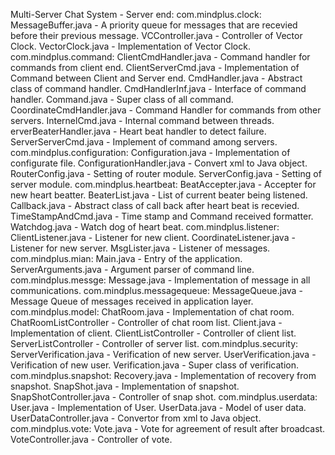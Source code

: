 Multi-Server Chat System - Server end:
	com.mindplus.clock:
		MessageBuffer.java - A priority queue for messages that are recevied before their previous message.
		VCController.java - Controller of Vector Clock.
		VectorClock.java - Implementation of Vector Clock.
	com.mindplus.command:
		ClientCmdHandler.java - Command handler for commands from client end.
		ClientServerCmd.java - Implementation of Command between Client and Server end.
		CmdHandler.java - Abstract class of command handler.
		CmdHandlerInf.java - Interface of command handler.
		Command.java - Super class of all command.
		CoordinateCmdHandler.java - Command Handler for commands from other servers.
		InternelCmd.java - Internal command between threads.
		erverBeaterHandler.java - Heart beat handler to detect failure.
		ServerServerCmd.java - Implement of command among servers.
	com.mindplus.configuration:
		Configuration.java - Implementation of configurate file.
		ConfigurationHandler.java - Convert xml to Java object.
		RouterConfig.java - Setting of router module.
		ServerConfig.java - Setting of server module.
	com.mindplus.heartbeat:
		BeatAccepter.java - Accepter for new heart beatter.
		BeaterList.java - List of current beater being listened.
		Callback.java - Abstract class of call back after heart beat is recevied.
		TimeStampAndCmd.java - Time stamp and Command received formatter.
		Watchdog.java - Watch dog of heart beat.
	com.mindplus.listener:
		ClientListener.java - Listener for new client.
		CoordinateListener.java - Listener for new server.
		MsgLister.java - Listener of messages.
	com.mindplus.mian:
		Main.java - Entry of the application.
		ServerArguments.java - Argument parser of command line.
	com.mindplus.messge:
		Message.java - Implementation of message in all communications.
	com.mindplus.messagequeue:
		MessageQueue.java - Message Queue of messages received in application layer.
	com.mindplus.model:
		ChatRoom.java - Implementation of chat room.
		ChatRoomListController - Controller of chat room list.
		Client.java -Implementation of client.
		ClientListController - Controller of client list.
		ServerListController - Controller of server list.
	com.mindplus.security:
		ServerVerification.java - Verification of new server.
		UserVerification.java - Verification of new user.
		Verification.java - Super class of verification.
	com.mindplus.snapshot:
		Recovery.java - Implementation of recovery from snapshot.
		SnapShot.java - Implementation of snapshot.
		SnapShotController.java - Controller of snap shot.
	com.mindplus.userdata:
		User.java - Implementation of User.
		UserData.java - Model of user data.
		UserDataController.java - Convertor from xml to Java object.
	com.mindplus.vote:
		Vote.java - Vote for agreement of result after broadcast.
		VoteController.java - Controller of vote.
